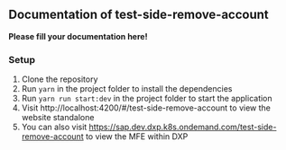 ## Documentation of test-side-remove-account

**Please fill your documentation here!**


### Setup

1. Clone the repository
2. Run `yarn` in the project folder to install the dependencies
3. Run `yarn run start:dev` in the project folder to start the application
4. Visit http://localhost:4200/#/test-side-remove-account to view the website standalone
5. You can also visit https://sap.dev.dxp.k8s.ondemand.com/test-side-remove-account to view the MFE within DXP